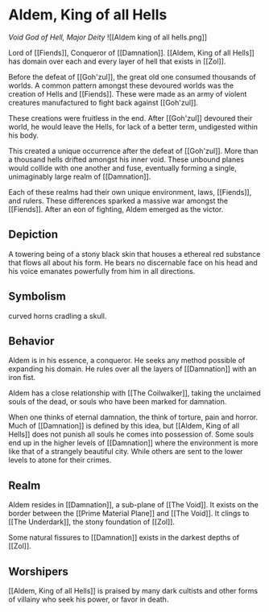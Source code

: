 # Aldem, King of all Hells
*Void God of Hell, Major Deity*
![[Aldem king of all hells.png]]

Lord of [[Fiends]], Conqueror of [[Damnation]]. [[Aldem, King of all Hells]] has domain over each and every layer of hell that exists in [[Zol]]. 

Before the defeat of [[Goh'zul]], the great old one consumed thousands of worlds. A common pattern amongst these devoured worlds was the creation of Hells and [[Fiends]]. These were made as an army of violent creatures manufactured to fight back against [[Goh'zul]].

These creations were fruitless in the end. After [[Goh'zul]] devoured their world, he would leave the Hells, for lack of a better term, undigested within his body.

This created a unique occurrence after the defeat of [[Goh'zul]]. More than a thousand hells drifted amongst his inner void. These unbound planes would collide with one another and fuse, eventually forming a single, unimaginably large realm of [[Damnation]].

Each of these realms had their own unique environment, laws, [[Fiends]], and rulers. These differences sparked a massive war amongst the [[Fiends]]. After an eon of fighting, Aldem emerged as the victor.

## Depiction
A towering being of a stony black skin that houses a  ethereal red substance that flows all about his form. He bears no discernable face on his head and his voice emanates powerfully from him in all directions. 

## Symbolism
curved horns cradling a skull.

## Behavior
Aldem is in his essence, a conqueror. He seeks any method possible of expanding his domain. He rules over all the layers of [[Damnation]] with an iron fist.

Aldem has a close relationship with [[The Coilwalker]], taking the unclaimed souls of the dead, or souls who have been marked for damnation.

When one thinks of eternal damnation, the think of torture, pain and horror. Much of [[Damnation]] is defined by this idea, but [[Aldem, King of all Hells]] does not punish all souls he comes into possession of. Some souls end up in the higher levels of [[Damnation]] where the environment is more like that of a strangely beautiful city. While others are sent to the lower levels to atone for their crimes.

## Realm
Aldem resides in [[Damnation]], a sub-plane of [[The Void]]. It exists on the border between the [[Prime Material Plane]] and [[The Void]]. It clings to [[The Underdark]], the stony foundation of [[Zol]].

Some natural fissures to [[Damnation]] exists in the darkest depths of [[Zol]].

## Worshipers
[[Aldem, King of all Hells]] is praised by many dark cultists and other forms of villainy who seek his power, or favor in death.